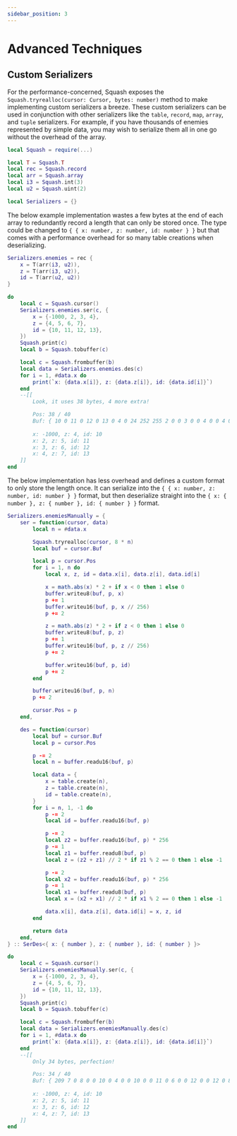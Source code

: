 ```yaml
---
sidebar_position: 3
---
```


# Advanced Techniques

## Custom Serializers
For the performance-concerned, Squash exposes the `Squash.tryrealloc(cursor: Cursor, bytes: number)` method to make implementing custom serializers a breeze. These custom serializers can be used in conjunction with other serializers like the `table`, `record`, `map`, `array`, and `tuple` serializers. For example, if you have thousands of enemies represented by simple data, you may wish to serialize them all in one go without the overhead of the array.

```lua
local Squash = require(...)

local T = Squash.T
local rec = Squash.record
local arr = Squash.array
local i3 = Squash.int(3)
local u2 = Squash.uint(2)

local Serializers = {}
```

The below example implementation wastes a few bytes at the end of each array to redundantly record a length that can only be stored once. The type could be changed to `{ { x: number, z: number, id: number } }` but that comes with a performance overhead for so many table creations when deserializing.
```lua
Serializers.enemies = rec {
	x = T(arr(i3, u2)),
	z = T(arr(i3, u2)),
	id = T(arr(u2, u2))
}

do
	local c = Squash.cursor()
	Serializers.enemies.ser(c, {
		x = {-1000, 2, 3, 4},
		z = {4, 5, 6, 7},
		id = {10, 11, 12, 13},
	})
	Squash.print(c)
	local b = Squash.tobuffer(c)

	local c = Squash.frombuffer(b)
	local data = Serializers.enemies.des(c)
	for i = 1, #data.x do
		print(`x: {data.x[i]}, z: {data.z[i]}, id: {data.id[i]}`)
	end
	--[[
		Look, it uses 38 bytes, 4 more extra!

		Pos: 38 / 40
		Buf: { 10 0 11 0 12 0 13 0 4 0 24 252 255 2 0 0 3 0 0 4 0 0 4 0 4 0 0 5 0 0 6 0 0 7 0 0 4 0 0 0 }
																									^
		x: -1000, z: 4, id: 10
		x: 2, z: 5, id: 11
		x: 3, z: 6, id: 12
		x: 4, z: 7, id: 13
	]]
end
```

The below implementation has less overhead and defines a custom format to only store the length once. It can serialize into the `{ { x: number, z: number, id: number } }` format, but then deserialize straight into the `{ x: { number }, z: { number }, id: { number } }` format.
```lua
Serializers.enemiesManually = {
	ser = function(cursor, data)
		local n = #data.x

		Squash.tryrealloc(cursor, 8 * n)
		local buf = cursor.Buf

		local p = cursor.Pos
		for i = 1, n do
			local x, z, id = data.x[i], data.z[i], data.id[i]

			x = math.abs(x) * 2 + if x < 0 then 1 else 0
			buffer.writeu8(buf, p, x)
			p += 1
			buffer.writeu16(buf, p, x // 256)
			p += 2

			z = math.abs(z) * 2 + if z < 0 then 1 else 0
			buffer.writeu8(buf, p, z)
			p += 1
			buffer.writeu16(buf, p, z // 256)
			p += 2

			buffer.writeu16(buf, p, id)
			p += 2
		end

		buffer.writeu16(buf, p, n)
		p += 2

		cursor.Pos = p
	end,

	des = function(cursor)
		local buf = cursor.Buf
		local p = cursor.Pos

		p -= 2
		local n = buffer.readu16(buf, p)

		local data = {
			x = table.create(n),
			z = table.create(n),
			id = table.create(n),
		}
		for i = n, 1, -1 do
			p -= 2
			local id = buffer.readu16(buf, p)

			p -= 2
			local z2 = buffer.readu16(buf, p) * 256
			p -= 1
			local z1 = buffer.readu8(buf, p)
			local z = (z2 + z1) // 2 * if z1 % 2 == 0 then 1 else -1

			p -= 2
			local x2 = buffer.readu16(buf, p) * 256
			p -= 1
			local x1 = buffer.readu8(buf, p)
			local x = (x2 + x1) // 2 * if x1 % 2 == 0 then 1 else -1

			data.x[i], data.z[i], data.id[i] = x, z, id
		end

		return data
	end,
} :: SerDes<{ x: { number }, z: { number }, id: { number } }>

do
	local c = Squash.cursor()
	Serializers.enemiesManually.ser(c, {
		x = {-1000, 2, 3, 4},
		z = {4, 5, 6, 7},
		id = {10, 11, 12, 13},
	})
	Squash.print(c)
	local b = Squash.tobuffer(c)

	local c = Squash.frombuffer(b)
	local data = Serializers.enemiesManually.des(c)
	for i = 1, #data.x do
		print(`x: {data.x[i]}, z: {data.z[i]}, id: {data.id[i]}`)
	end
	--[[
		Only 34 bytes, perfection!

		Pos: 34 / 40
		Buf: { 209 7 0 8 0 0 10 0 4 0 0 10 0 0 11 0 6 0 0 12 0 0 12 0 8 0 0 14 0 0 13 0 4 0 0 0 0 0 0 0 }
																							^
		x: -1000, z: 4, id: 10
		x: 2, z: 5, id: 11
		x: 3, z: 6, id: 12
		x: 4, z: 7, id: 13
	]]
end
```